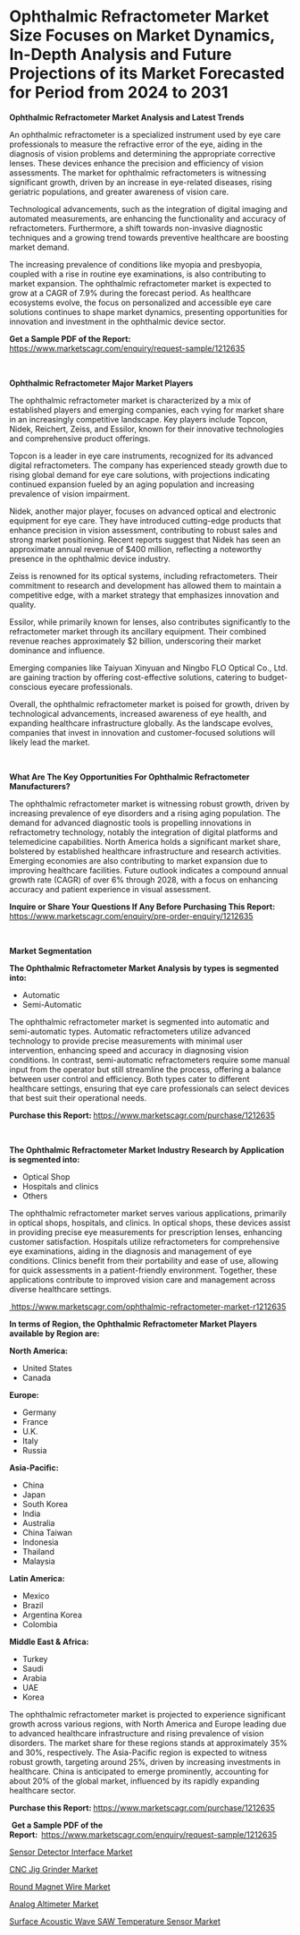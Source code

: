 <p><h1>Ophthalmic Refractometer Market Size Focuses on Market Dynamics, In-Depth Analysis and Future Projections of its Market Forecasted for Period from 2024 to 2031</h1></p><p><strong>Ophthalmic Refractometer Market Analysis and Latest Trends</strong></p>
<p><p>An ophthalmic refractometer is a specialized instrument used by eye care professionals to measure the refractive error of the eye, aiding in the diagnosis of vision problems and determining the appropriate corrective lenses. These devices enhance the precision and efficiency of vision assessments. The market for ophthalmic refractometers is witnessing significant growth, driven by an increase in eye-related diseases, rising geriatric populations, and greater awareness of vision care. </p><p>Technological advancements, such as the integration of digital imaging and automated measurements, are enhancing the functionality and accuracy of refractometers. Furthermore, a shift towards non-invasive diagnostic techniques and a growing trend towards preventive healthcare are boosting market demand. </p><p>The increasing prevalence of conditions like myopia and presbyopia, coupled with a rise in routine eye examinations, is also contributing to market expansion. The ophthalmic refractometer market is expected to grow at a CAGR of 7.9% during the forecast period. As healthcare ecosystems evolve, the focus on personalized and accessible eye care solutions continues to shape market dynamics, presenting opportunities for innovation and investment in the ophthalmic device sector.</p></p>
<p><strong>Get a Sample PDF of the Report:&nbsp;</strong> <a href="https://www.marketscagr.com/enquiry/request-sample/1212635?utm_campaign=1339&utm_medium=2&utm_source=Github&utm_content=ia&utm_term=06102024&utm_id=ophthalmic-refractometer">https://www.marketscagr.com/enquiry/request-sample/1212635</a></p>
<p>&nbsp;</p>
<p><strong>Ophthalmic Refractometer Major Market Players</strong></p>
<p><p>The ophthalmic refractometer market is characterized by a mix of established players and emerging companies, each vying for market share in an increasingly competitive landscape. Key players include Topcon, Nidek, Reichert, Zeiss, and Essilor, known for their innovative technologies and comprehensive product offerings. </p><p>Topcon is a leader in eye care instruments, recognized for its advanced digital refractometers. The company has experienced steady growth due to rising global demand for eye care solutions, with projections indicating continued expansion fueled by an aging population and increasing prevalence of vision impairment.</p><p>Nidek, another major player, focuses on advanced optical and electronic equipment for eye care. They have introduced cutting-edge products that enhance precision in vision assessment, contributing to robust sales and strong market positioning. Recent reports suggest that Nidek has seen an approximate annual revenue of $400 million, reflecting a noteworthy presence in the ophthalmic device industry.</p><p>Zeiss is renowned for its optical systems, including refractometers. Their commitment to research and development has allowed them to maintain a competitive edge, with a market strategy that emphasizes innovation and quality.</p><p>Essilor, while primarily known for lenses, also contributes significantly to the refractometer market through its ancillary equipment. Their combined revenue reaches approximately $2 billion, underscoring their market dominance and influence.</p><p>Emerging companies like Taiyuan Xinyuan and Ningbo FLO Optical Co., Ltd. are gaining traction by offering cost-effective solutions, catering to budget-conscious eyecare professionals.</p><p>Overall, the ophthalmic refractometer market is poised for growth, driven by technological advancements, increased awareness of eye health, and expanding healthcare infrastructure globally. As the landscape evolves, companies that invest in innovation and customer-focused solutions will likely lead the market.</p></p>
<p>&nbsp;</p>
<p><strong>What Are The Key Opportunities For Ophthalmic Refractometer Manufacturers?</strong></p>
<p><p>The ophthalmic refractometer market is witnessing robust growth, driven by increasing prevalence of eye disorders and a rising aging population. The demand for advanced diagnostic tools is propelling innovations in refractometry technology, notably the integration of digital platforms and telemedicine capabilities. North America holds a significant market share, bolstered by established healthcare infrastructure and research activities. Emerging economies are also contributing to market expansion due to improving healthcare facilities. Future outlook indicates a compound annual growth rate (CAGR) of over 6% through 2028, with a focus on enhancing accuracy and patient experience in visual assessment.</p></p>
<p><strong>Inquire or Share Your Questions If Any Before Purchasing This Report:</strong> <a href="https://www.marketscagr.com/enquiry/pre-order-enquiry/1212635?utm_campaign=1339&utm_medium=2&utm_source=Github&utm_content=ia&utm_term=06102024&utm_id=ophthalmic-refractometer">https://www.marketscagr.com/enquiry/pre-order-enquiry/1212635</a></p>
<p>&nbsp;</p>
<p><strong>Market Segmentation</strong></p>
<p><strong>The Ophthalmic Refractometer Market Analysis by types is segmented into:</strong></p>
<p><ul><li>Automatic</li><li>Semi-Automatic</li></ul></p>
<p><p>The ophthalmic refractometer market is segmented into automatic and semi-automatic types. Automatic refractometers utilize advanced technology to provide precise measurements with minimal user intervention, enhancing speed and accuracy in diagnosing vision conditions. In contrast, semi-automatic refractometers require some manual input from the operator but still streamline the process, offering a balance between user control and efficiency. Both types cater to different healthcare settings, ensuring that eye care professionals can select devices that best suit their operational needs.</p></p>
<p><strong>Purchase this Report:&nbsp;</strong><a href="https://www.marketscagr.com/purchase/1212635?utm_campaign=1339&utm_medium=2&utm_source=Github&utm_content=ia&utm_term=06102024&utm_id=ophthalmic-refractometer">https://www.marketscagr.com/purchase/1212635</a></p>
<p>&nbsp;</p>
<p><strong>The Ophthalmic Refractometer Market Industry Research by Application is segmented into:</strong></p>
<p><ul><li>Optical Shop</li><li>Hospitals and clinics</li><li>Others</li></ul></p>
<p><p>The ophthalmic refractometer market serves various applications, primarily in optical shops, hospitals, and clinics. In optical shops, these devices assist in providing precise eye measurements for prescription lenses, enhancing customer satisfaction. Hospitals utilize refractometers for comprehensive eye examinations, aiding in the diagnosis and management of eye conditions. Clinics benefit from their portability and ease of use, allowing for quick assessments in a patient-friendly environment. Together, these applications contribute to improved vision care and management across diverse healthcare settings.</p></p>
<p><a href="https://www.marketscagr.com/ophthalmic-refractometer-market-r1212635?utm_campaign=1339&utm_medium=2&utm_source=Github&utm_content=ia&utm_term=06102024&utm_id=ophthalmic-refractometer">&nbsp;https://www.marketscagr.com/ophthalmic-refractometer-market-r1212635</a></p>
<p><strong>In terms of Region, the Ophthalmic Refractometer Market Players available by Region are:</strong></p>
<p>
    <p> <strong> North America: </strong>
        <ul>
            <li>United States</li>
            <li>Canada</li>
        </ul>
        </p> 
    <p> <strong> Europe: </strong>
        <ul>
            <li>Germany</li>
            <li>France</li>
            <li>U.K.</li>
            <li>Italy</li>
            <li>Russia</li>
        </ul>
        </p> 
    <p> <strong> Asia-Pacific: </strong>
        <ul>
            <li>China</li>
            <li>Japan</li>
            <li>South Korea</li>
            <li>India</li>
            <li>Australia</li>
            <li>China Taiwan</li>
            <li>Indonesia</li>
            <li>Thailand</li>
            <li>Malaysia</li>
        </ul>
        </p> 
    <p> <strong> Latin America: </strong>
        <ul>
            <li>Mexico</li>
            <li>Brazil</li>
            <li>Argentina Korea</li>
            <li>Colombia</li>
        </ul>
        </p> 
    <p> <strong> Middle East & Africa: </strong>
        <ul>
            <li>Turkey</li>
            <li>Saudi</li>
            <li>Arabia</li>
            <li>UAE</li>
            <li>Korea</li>
        </ul>
    </p>
    </p>
<p><p>The ophthalmic refractometer market is projected to experience significant growth across various regions, with North America and Europe leading due to advanced healthcare infrastructure and rising prevalence of vision disorders. The market share for these regions stands at approximately 35% and 30%, respectively. The Asia-Pacific region is expected to witness robust growth, targeting around 25%, driven by increasing investments in healthcare. China is anticipated to emerge prominently, accounting for about 20% of the global market, influenced by its rapidly expanding healthcare sector.</p></p>
<p><strong>Purchase this Report: </strong><a href="https://www.marketscagr.com/purchase/1212635?utm_campaign=1339&utm_medium=2&utm_source=Github&utm_content=ia&utm_term=06102024&utm_id=ophthalmic-refractometer">https://www.marketscagr.com/purchase/1212635</a></p>
<p>&nbsp;<strong>Get a Sample PDF of the Report:&nbsp;&nbsp;</strong><a href="https://www.marketscagr.com/enquiry/request-sample/1212635?utm_campaign=1339&utm_medium=2&utm_source=Github&utm_content=ia&utm_term=06102024&utm_id=ophthalmic-refractometer">https://www.marketscagr.com/enquiry/request-sample/1212635</a></p>
<p><strong></strong></p>
<p><p><a href="https://issuu.com/reportprime-2/docs/sensor-detector-interface-market-si_b42b7ef4b4ffd5?utm_campaign=1339&utm_medium=2&utm_source=Github&utm_content=ia&utm_term=06102024&utm_id=ophthalmic-refractometer">Sensor Detector Interface Market</a></p><p><a href="https://www.linkedin.com/pulse/future-ready-strategic-insights-global-cnc-jig-grinder-market-jwnfe?utm_campaign=1339&utm_medium=2&utm_source=Github&utm_content=ia&utm_term=06102024&utm_id=ophthalmic-refractometer">CNC Jig Grinder Market</a></p><p><a href="https://github.com/AfsanaMia652/Market-Research-Report-List-1/blob/main/round-magnet-wire-market.md?utm_campaign=1339&utm_medium=2&utm_source=Github&utm_content=ia&utm_term=06102024&utm_id=ophthalmic-refractometer">Round Magnet Wire Market</a></p><p><a href="https://www.linkedin.com/pulse/analog-altimeter-market-outlook-complete-industry-analysis-mknef?utm_campaign=1339&utm_medium=2&utm_source=Github&utm_content=ia&utm_term=06102024&utm_id=ophthalmic-refractometer">Analog Altimeter Market</a></p><p><a href="https://issuu.com/reportprime-2/docs/surface-acoustic-wave-saw-temperatu_e984b315fbf8f9?utm_campaign=1339&utm_medium=2&utm_source=Github&utm_content=ia&utm_term=06102024&utm_id=ophthalmic-refractometer">Surface Acoustic Wave SAW Temperature Sensor Market</a></p></p>